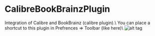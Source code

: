 # CalibreBookBrainzPlugin
Integration of Calibre and BookBrainz (calibre plugin).\\
You can place a shortcut to this plugin in Prefrences => Toolbar (like here)\\
![alt tag](http://i0.wp.com/www.redmountainsw.com/wordpress/files/2014/09/33af5c8016ca2b8cbbeaaae21192fda8.png?w=730)
